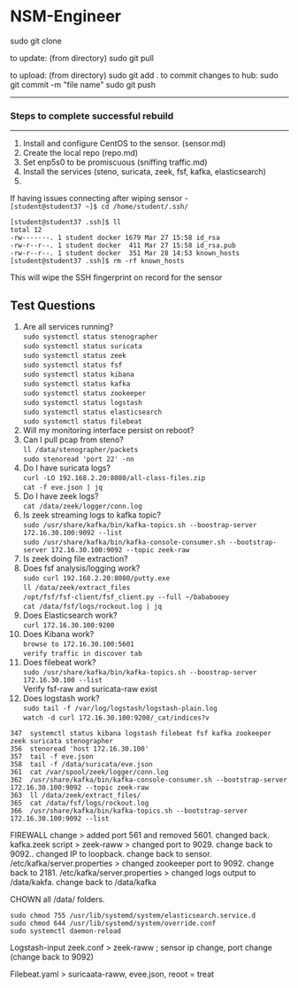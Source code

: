 # NSM-Engineer

sudo git clone <url>

to update:
(from directory)
sudo git pull

to upload:
  (from directory)
  sudo git add .
  to commit changes to hub:
  sudo git commit -m "file name"
  sudo git push

---

### Steps to complete successful rebuild
---

1. Install and configure CentOS to the sensor.  (sensor.md)
2. Create the local repo  (repo.md)
3. Set enp5s0 to be promiscuous (sniffing traffic.md)
4. Install the services (steno, suricata, zeek, fsf, kafka, elasticsearch)
5.

If having issues connecting after wiping sensor -  
`[student@student37 ~]$ cd /home/student/.ssh/`
```
[student@student37 .ssh]$ ll
total 12
-rw-------. 1 student docker 1679 Mar 27 15:58 id_rsa
-rw-r--r--. 1 student docker  411 Mar 27 15:58 id_rsa.pub
-rw-r--r--. 1 student docker  351 Mar 28 14:53 known_hosts
[student@student37 .ssh]$ rm -rf known_hosts
```
This will wipe the SSH fingerprint on record for the sensor  

Test Questions
---
1. Are all services running?  
  `sudo systemctl status stenographer`  
  `sudo systemctl status suricata`  
  `sudo systemctl status zeek`  
  `sudo systemctl status fsf`  
  `sudo systemctl status kibana`  
  `sudo systemctl status kafka`  
  `sudo systemctl status zookeeper`  
  `sudo systemctl status logstash`  
  `sudo systemctl status elasticsearch`  
  `sudo systemctl status filebeat`
2. Will my monitoring interface persist on reboot?  
3. Can I pull pcap from steno?  
  `ll /data/stenographer/packets`  
  `sudo stenoread 'port 22' -nn`  
4. Do I have suricata logs?  
  `curl -LO 192.168.2.20:8080/all-class-files.zip`  
  `cat -f eve.json | jq`  
5. Do I have zeek logs?  
  `cat /data/zeek/logger/conn.log`
6. Is zeek streaming logs to kafka topic?  
  `sudo /usr/share/kafka/bin/kafka-topics.sh --boostrap-server 172.16.30.100:9092 --list`  
  `sudo /usr/share/kafka/bin/kafka-console-consumer.sh --bootstrap-server 172.16.30.100:9092 --topic zeek-raw`
7. Is zeek doing file extraction?  
8. Does fsf analysis/logging work?  
`sudo curl 192.168.2.20:8080/putty.exe`  
`ll /data/zeek/extract_files`  
`/opt/fsf/fsf-client/fsf_client.py --full ~/bababooey`  
`cat /data/fsf/logs/rockout.log | jq`  
9. Does Elasticsearch work?   
  `curl 172.16.30.100:9200`  
10. Does Kibana work?  
  `browse to 172.16.30.100:5601`  
  `verify traffic in discover tab`  
11. Does filebeat work?  
  `sudo /usr/share/kafka/bin/kafka-topics.sh --boostrap-server 172.16.30.100 --list`  
  Verify fsf-raw and suricata-raw exist  
12. Does logstash work?  
  `sudo tail -f /var/log/logstash/logstash-plain.log`  
  `watch -d curl 172.16.30.100:9200/_cat/indices?v`  
```
347  systemctl status kibana logstash filebeat fsf kafka zookeeper zeek suricata stenographer
356  stenoread 'host 172.16.30.100'
357  tail -f eve.json
358  tail -f /data/suricata/eve.json
361  cat /var/spool/zeek/logger/conn.log
362  /usr/share/kafka/bin/kafka-console-consumer.sh --bootstrap-server 172.16.30.100:9092 --topic zeek-raw
363  ll /data/zeek/extract_files/
365  cat /data/fsf/logs/rockout.log
366  /usr/share/kafka/bin/kafka-topics.sh --bootstrap-server 172.16.30.100:9092 --list
```

FIREWALL change > added port 561 and removed 5601. changed back.
kafka.zeek script > zeek-raww > changed port to 9029. change back to 9092.. changed IP to loopback. change back to sensor.
/etc/kafka/server.properties > changed zookeeper port to 9092. change back to 2181.
/etc/kafka/server.properties > changed logs output to /data/kakfa. change back to /data/kafka

CHOWN all /data/ folders.

```
sudo chmod 755 /usr/lib/systemd/system/elasticsearch.service.d
sudo chmod 644 /usr/lib/systemd/system/override.conf
sudo systemctl daemon-reload
```

Logstash-input zeek.conf > zeek-raww ; sensor ip change, port change (change back to 9092)

Filebeat.yaml > suricaata-raww, evee.json, reoot = treat
